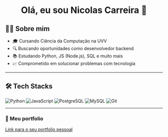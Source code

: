<h1 align="center">Olá, eu sou Nicolas Carreira 👋</h1>



## 👨‍💻 Sobre mim
- 🎓 Cursando Ciência da Computação na UVV
- 🔍 Buscando oportunidades como desenvolvedor backend 
- 📚 Estudando Python, JS (Node.js), SQL e muito mais
- 📈 Comprometido em solucionar problemas com tecnologia

---

## 🛠️ Tech Stacks
![Python](https://img.shields.io/badge/Python-3670A0?style=for-the-badge&logo=python&logoColor=white)
![JavaScript](https://img.shields.io/badge/JavaScript-F7DF1E?style=for-the-badge&logo=javascript&logoColor=black)
![PostgreSQL](https://img.shields.io/badge/PostgreSQL-316192?style=for-the-badge&logo=postgresql&logoColor=white)
![MySQL](https://img.shields.io/badge/MySQL-3670A0?style=for-the-badge&logo=MySQL&logoColor=white)
![Git](https://img.shields.io/badge/Git-F05032?style=for-the-badge&logo=git&logoColor=white)

---

### 💼 Meu portfolio

[Link para o seu portfolio pessoal](https://seulinkdoportfolio.com)
